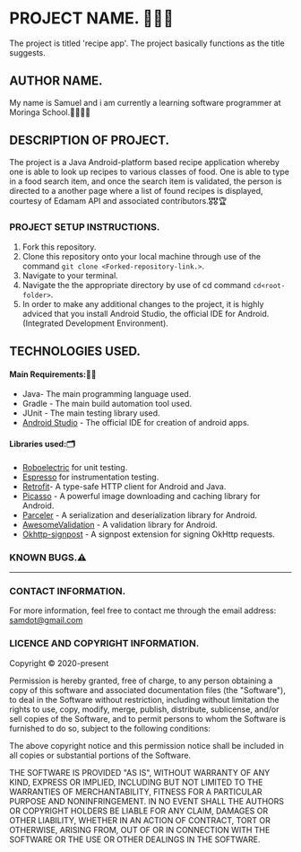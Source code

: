 # PROJECT NAME. :hamburger::fries::waffle:
The project is titled 'recipe app'. The project basically functions as the title suggests.


## AUTHOR NAME.
My name is Samuel and i am currently a learning software programmer at Moringa School.:man_technologist::man_technologist:

## DESCRIPTION OF PROJECT.
The project is a Java Android-platform based recipe application whereby one is able to look up recipes to various classes of food.
 One is able to type in a food search item, and once the search item is validated, the person is directed to a another page where a list of found recipes is displayed, courtesy of Edamam API and associated contributors.:medal_military::medal_military::trophy:

### PROJECT SETUP INSTRUCTIONS.
1. Fork this repository.
2. Clone this repository onto your local machine through use of the command `git clone <Forked-repository-link.>`. 
3. Navigate to your terminal.
4. Navigate the the appropriate directory by use of cd command `cd<root-folder>`.
5. In order to make any additional changes to the project, it is highly adviced that you install Android Studio, the official IDE for Android.(Integrated Development Environment).
                                                                                                                                                                                                                                                                                                                                                                                                                                                                                                                                                                                                                                                                                                                                                                                                                                                                                                                                                                                                                                                                                                                                                                                                                                                                                                                                                                                                                                                                                                                                                                                                                                                                                                                                                   
## TECHNOLOGIES USED.
#### Main Requirements::signal_strength::high_brightness:
- Java- The main programming language used.
- Gradle - The main build automation tool used.
- JUnit - The main testing library used.
- [Android Studio](https://developer.android.com/studio) - The official IDE for creation of android apps.
#### Libraries used::card_index_dividers:
- [Roboelectric](http://robolectric.org/) for unit testing.
- [Espresso](https://developer.android.com/training/testing/espresso) for instrumentation testing.
- [Retrofit](https://square.github.io/retrofit/)- A type-safe HTTP client for Android and Java.
- [Picasso](https://square.github.io/picasso/) - A powerful image downloading and caching library for Android.
- [Parceler](http://parceler.org/) - A serialization and deserialization library for Android.
- [AwesomeValidation](https://github.com/thyrlian/AwesomeValidation) - A validation library for Android.
- [Okhttp-signpost](https://github.com/pakerfeldt/okhttp-signpost) - A signpost extension for signing OkHttp requests.

### KNOWN BUGS.:warning:
-----------------------------------

### CONTACT INFORMATION.
For more information, feel free to contact me through the email address: samdot@gmail.com

### LICENCE AND COPYRIGHT INFORMATION.
Copyright :copyright: 2020-present

Permission is hereby granted, free of charge, to any person obtaining a copy
of this software and associated documentation files (the "Software"), to deal
in the Software without restriction, including without limitation the rights
to use, copy, modify, merge, publish, distribute, sublicense, and/or sell
copies of the Software, and to permit persons to whom the Software is
furnished to do so, subject to the following conditions:

The above copyright notice and this permission notice shall be included in all
copies or substantial portions of the Software.

THE SOFTWARE IS PROVIDED "AS IS", WITHOUT WARRANTY OF ANY KIND, EXPRESS OR
IMPLIED, INCLUDING BUT NOT LIMITED TO THE WARRANTIES OF MERCHANTABILITY,
FITNESS FOR A PARTICULAR PURPOSE AND NONINFRINGEMENT. IN NO EVENT SHALL THE
AUTHORS OR COPYRIGHT HOLDERS BE LIABLE FOR ANY CLAIM, DAMAGES OR OTHER
LIABILITY, WHETHER IN AN ACTION OF CONTRACT, TORT OR OTHERWISE, ARISING FROM,
OUT OF OR IN CONNECTION WITH THE SOFTWARE OR THE USE OR OTHER DEALINGS IN THE
SOFTWARE.